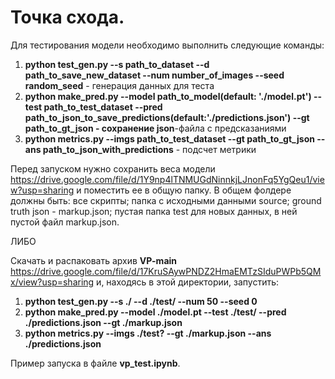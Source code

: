 # Точка схода.

Для тестирования модели необходимо выполнить следующие команды:

1) **python test_gen.py --s path_to_dataset --d path_to_save_new_dataset --num number_of_images --seed random_seed** - генерация данных для теста
2) **python make_pred.py --model path_to_model(default: './model.pt') --test path_to_test_dataset --pred path_to_json_to_save_predictions(default:'./predictions.json') --gt path_to_gt_json - сохранение json**-файла с предсказаниями
3) **python metrics.py --imgs path_to_test_dataset --gt path_to_gt_json --ans path_to_json_with_predictions** - подсчет метрики

Перед запуском нужно сохранить веса модели https://drive.google.com/file/d/1Y9np4lTNMUGdNinnkjLJnonFq5YgQeu1/view?usp=sharing и поместить ее в общую папку. В общем фолдере должны быть: все скрипты; папка с исходными данными source; ground truth json - markup.json; пустая папка test для новых данных, в ней пустой файл markup.json.

ЛИБО

Скачать и распаковать архив **VP-main** https://drive.google.com/file/d/17KruSAywPNDZ2HmaEMTzSIduPWPb5QMx/view?usp=sharing и, находясь в этой директории, запустить:
1) **python test_gen.py --s ./ --d ./test/ --num 50 --seed 0**
2) **python make_pred.py --model ./model.pt --test ./test/ --pred ./predictions.json --gt ./markup.json**
3) **python metrics.py --imgs ./test? --gt ./markup.json --ans ./predictions.json**

Пример запуска в файле **vp_test.ipynb**.

